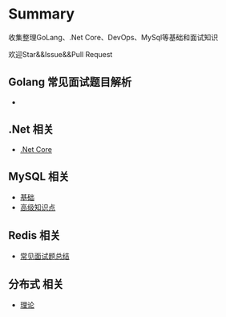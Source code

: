 # Summary

收集整理GoLang、.Net Core、DevOps、MySql等基础和面试知识

欢迎Star&&Issue&&Pull Request

## Golang 常见面试题目解析
- 

## .Net 相关 
- [.Net Core](.net/.NetCore.md)

## MySQL 相关
- [基础](mysql/MySQL基础.md)
- [高级知识点](mysql/MySQL高级知识点.md)

## Redis 相关
- [常见面试题总结](redis/Redis.md)

## 分布式 相关
- [理论](distributed/分布式理论.md)



